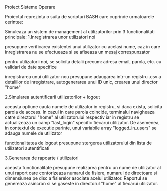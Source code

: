 Proiect Sisteme Operare

Proiectul reprezinta o suita de scripturi BASH care cuprinde urmatoarele cerintee:

Simuleaza un sistem de management al utilizatorilor prin 3 functionalitati principale:
1.Inregistrarea unor utilizatori noi

presupune verificarea existentei unui utilizator cu acelasi nume, caz in care inregistrarea nu se efectueaza si se afiseaza un mesaj correspunzator

pentru utilizatorii noi, se solicita detalii precum: adresa email, parola, etc. cu validari de date specifice

inregistrarea unui utilizator nou presupune adaugarea intr-un registru .csv a detaliilor de inregistrare, autogenerarea unui ID unic, crearea unui director "home"

2.Simularea autentificarii utilizatorilor + logout

aceasta optiune cauta numele de utilizator in registru, si daca exista, solicita parola de access. In cazul in care parola coincide, terminalul navigheaza catre directorul "home" al utilizatorului respectiv iar in registru se actualizeaza un camp "last_login" specific fiecarui utilizator. De asemenea, in contextul de executie parinte, unui variabile array "logged_in_users" se adauga numele de utilizator

functionalitatea de logout presupune stergerea utilizatorului din lista de utilizatori autentificati

3.Generarea de rapoarte / utilizatori

aceasta functionalitate presupune realizarea pentru un nume de utilizator al unui raport care contorizeaza numarul de fisiere, numarul de directoare si dimensiunea pe disc a fisierelor asociate acelui utilizator. Raportul se genereaza asincron si se gaseste in directorul "home" al fiecarui utilizator.
